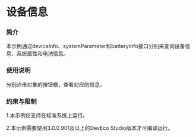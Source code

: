 # 设备信息

### 简介

本示例通过deviceInfo、systemParameter和batteryInfo接口分别来查询设备信息、系统属性和电池信息。

### 使用说明

分别点击对象的按钮框，查看对应的信息。

### 约束与限制

1.本示例仅支持在标准系统上运行。

2.本示例需要使用3.0.0.901及以上的DevEco Studio版本才可编译运行。

